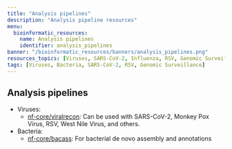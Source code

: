 ```yaml
---
title: "Analysis pipelines"
description: "Analysis pipeline resources"
menu:
  bioinformatic_resources:
    name: Analysis pipelines
    identifier: analysis_pipelines
banner: "/bioinformatic_resources/banners/analysis_pipelines.png"
resources_topics: [Viruses, SARS-CoV-2, Influenza, RSV, Genomic Surveillance]
tags: [Viruses, Bacteria, SARS-CoV-2, RSV, Genomic Surveillance]
---
```


## Analysis pipelines

- Viruses:
  - <a target="_blank" href="https://nf-co.re/viralrecon/">nf-core/viralrecon</a>: Can be used with SARS-CoV-2, Monkey Pox Virus, RSV, West Nile Virus, and others. 
- Bacteria:
  - <a target="_blank" href="https://nf-co.re/bacass/">nf-core/bacass</a>: For bacterial de novo assembly and annotations
